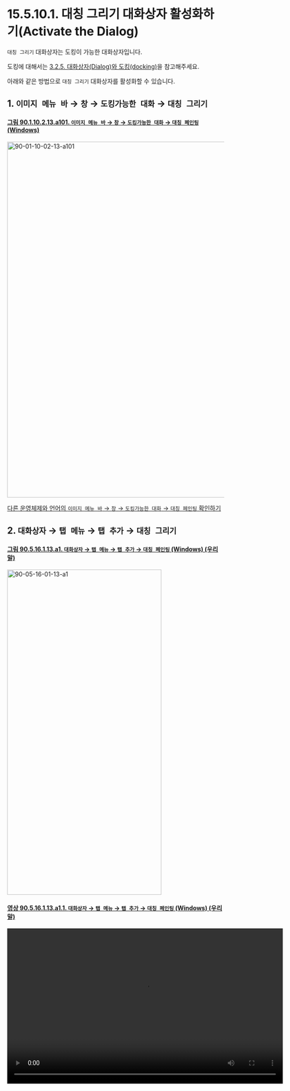 # 15.5.10.1. 대칭 그리기 대화상자 활성화하기(Activate the Dialog)

`대칭 그리기` 대화상자는 도킹이 가능한 대화상자입니다.

도킹에 대해서는 [3.2.5. 대화상자(Dialog)와 도킹(docking)](./03-02-05-00-dialogs-and-docking.md)을 참고해주세요.

아래와 같은 방법으로 `대칭 그리기` 대화상자를 활성화할 수 있습니다.

<a id="15-05-10-01-s1"></a>

## 1. `이미지 메뉴 바` → `창` → `도킹가능한 대화` → `대칭 그리기`

<a id="90-01-10-02-13-a101"></a>

#### [그림 90.1.10.2.13.a101. `이미지 메뉴 바` → `창` → `도킹가능한 대화` → `대칭 페인팅` (Windows)](./90-01-10-02-13-symmetry_painting.md#90-01-10-02-13-a101)
<img width="980" height="825" alt="90-01-10-02-13-a101" src="https://github.com/user-attachments/assets/c901fbfb-1d26-4d8c-a7bd-e30f6b112248" />

[다른 운영체제와 언어의 `이미지 메뉴 바` → `창` → `도킹가능한 대화` → `대칭 페인팅` 확인하기](./90-01-10-02-13-symmetry_painting.md#90-01-10-02-13-a102)

<a id="15-05-10-01-s2"></a>

## 2. `대화상자` → `탭 메뉴` → `탭 추가` → `대칭 그리기`

<a id="90-05-16-01-13-a1"></a>

#### [그림 90.5.16.1.13.a1. `대화상자` → `탭 메뉴` → `탭 추가` → `대칭 페인팅` (Windows) (우리말)](./90-05-16-01-13-symmetry_painting.md#90-05-16-01-13-a1)
<img width="358" height="754" alt="90-05-16-01-13-a1" src="https://github.com/user-attachments/assets/3898447b-9fd0-4c34-a86a-c7db80863a68" />

<a id="90-05-16-01-13-a1-01"></a>

#### [영상 90.5.16.1.13.a1.1. `대화상자` → `탭 메뉴` → `탭 추가` → `대칭 페인팅` (Windows) (우리말)](./90-05-16-01-13-symmetry_painting.md#90-05-16-01-13-a1-01)
<video controls="controls" width="640" height="360" src="https://github.com/user-attachments/assets/579d0037-c98f-4151-a537-e72089248bf9"></video>